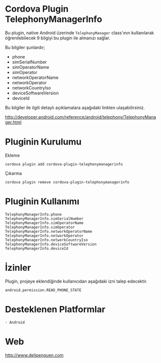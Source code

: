 
Cordova Plugin TelephonyManagerInfo
=================================

Bu plugin, native Android üzerinde `TelephonyManager` class'ının kullanılarak öğrenilebilecek 9 bilgiyi bu plugin ile almanızı sağlar.

Bu bilgiler şunlardır;

- phone
- simSerialNumber
- simOperatorName
- simOperator
- networkOperatorName
- networkOperator
- networkCountryIso
- deviceSoftwareVersion
- deviceId

Bu bilgiler ile ilgili detaylı açıklamalara aşağıdaki linkten ulaşabilirsiniz.

http://developer.android.com/reference/android/telephony/TelephonyManager.html

Pluginin Kurulumu
=================================

Ekleme
```
cordova plugin add cordova-plugin-telephonymanagerinfo
```

Çıkarma
```
cordova plugin remove cordova-plugin-telephonymanagerinfo
```

Pluginin Kullanımı
=================================
```
TelephonyManagerInfo.phone
TelephonyManagerInfo.simSerialNumber
TelephonyManagerInfo.simOperatorName
TelephonyManagerInfo.simOperator
TelephonyManagerInfo.networkOperatorName
TelephonyManagerInfo.networkOperator
TelephonyManagerInfo.networkCountryIso
TelephonyManagerInfo.deviceSoftwareVersion
TelephonyManagerInfo.deviceId
```
İzinler
=================================

Plugin, projeye eklendiğinde kullanıcıdan aşağıdaki izni talep edecektir.
```
android.permission.READ_PHONE_STATE
```
Desteklenen Platformlar
=================================
```
- Android
```

Web
=================================
http://www.delipenguen.com
